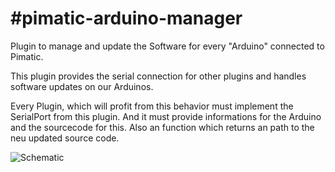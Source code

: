 #pimatic-arduino-manager
=======================

Plugin to manage and update the Software for every "Arduino" connected to Pimatic.

This plugin provides the serial connection for other plugins and handles software
updates on our Arduinos.

Every Plugin, which will profit from this behavior must implement the SerialPort from this plugin.
And it must provide informations for the Arduino and the sourcecode for this.
Also an function which returns an path to the neu updated source code.

![Schematic](https://raw.githubusercontent.com/Icesory/pimatic-arduino-manager/master/arduino-manager-sch.jpg)